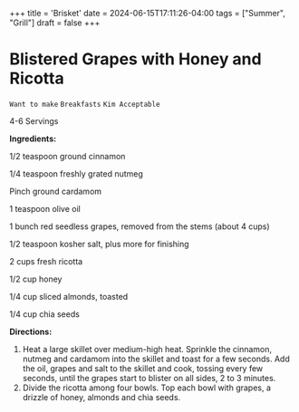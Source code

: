 +++
title = 'Brisket'
date = 2024-06-15T17:11:26-04:00
tags = ["Summer", "Grill"]
draft = false
+++
# Blistered Grapes with Honey and Ricotta

`Want to make` `Breakfasts` `Kim Acceptable`

4-6 Servings

**Ingredients:**

1/2 teaspoon ground cinnamon

1/4 teaspoon freshly grated nutmeg 

Pinch ground cardamom 

1 teaspoon olive oil 

1 bunch red seedless grapes, removed from the stems (about 4 cups) 

1/2 teaspoon kosher salt, plus more for finishing 

2 cups fresh ricotta 

1/2 cup honey 

1/4 cup sliced almonds, toasted 

1/4 cup chia seeds 

**Directions:**

1. Heat a large skillet over medium-high heat. Sprinkle the cinnamon, nutmeg and cardamom into the skillet and toast for a few seconds. Add the oil, grapes and salt to the skillet and cook, tossing every few seconds, until the grapes start to blister on all sides, 2 to 3 minutes.
2. Divide the ricotta among four bowls. Top each bowl with grapes, a drizzle of honey, almonds and chia seeds.
